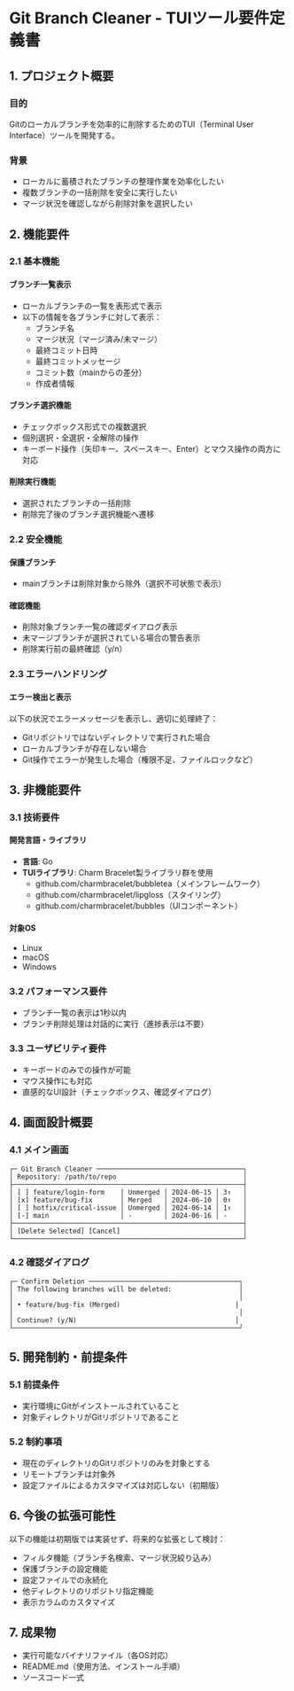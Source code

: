 # Git Branch Cleaner - TUIツール要件定義書

## 1. プロジェクト概要

### 目的

Gitのローカルブランチを効率的に削除するためのTUI（Terminal User Interface）ツールを開発する。

### 背景

- ローカルに蓄積されたブランチの整理作業を効率化したい
- 複数ブランチの一括削除を安全に実行したい
- マージ状況を確認しながら削除対象を選択したい

## 2. 機能要件

### 2.1 基本機能

#### ブランチ一覧表示

- ローカルブランチの一覧を表形式で表示
- 以下の情報を各ブランチに対して表示：
  - ブランチ名
  - マージ状況（マージ済み/未マージ）
  - 最終コミット日時
  - 最終コミットメッセージ
  - コミット数（mainからの差分）
  - 作成者情報

#### ブランチ選択機能

- チェックボックス形式での複数選択
- 個別選択・全選択・全解除の操作
- キーボード操作（矢印キー、スペースキー、Enter）とマウス操作の両方に対応

#### 削除実行機能

- 選択されたブランチの一括削除
- 削除完了後のブランチ選択機能へ遷移

### 2.2 安全機能

#### 保護ブランチ

- mainブランチは削除対象から除外（選択不可状態で表示）

#### 確認機能

- 削除対象ブランチ一覧の確認ダイアログ表示
- 未マージブランチが選択されている場合の警告表示
- 削除実行前の最終確認（y/n）

### 2.3 エラーハンドリング

#### エラー検出と表示

以下の状況でエラーメッセージを表示し、適切に処理終了：

- Gitリポジトリではないディレクトリで実行された場合
- ローカルブランチが存在しない場合
- Git操作でエラーが発生した場合（権限不足、ファイルロックなど）

## 3. 非機能要件

### 3.1 技術要件

#### 開発言語・ライブラリ

- **言語**: Go
- **TUIライブラリ**: Charm Bracelet製ライブラリ群を使用
  - github.com/charmbracelet/bubbletea（メインフレームワーク）
  - github.com/charmbracelet/lipgloss（スタイリング）
  - github.com/charmbracelet/bubbles（UIコンポーネント）

#### 対象OS

- Linux
- macOS  
- Windows

### 3.2 パフォーマンス要件

- ブランチ一覧の表示は1秒以内
- ブランチ削除処理は対話的に実行（進捗表示は不要）

### 3.3 ユーザビリティ要件

- キーボードのみでの操作が可能
- マウス操作にも対応
- 直感的なUI設計（チェックボックス、確認ダイアログ）

## 4. 画面設計概要

### 4.1 メイン画面

```shell
┌─ Git Branch Cleaner ─────────────────────────────────────┐
│ Repository: /path/to/repo                                │
├──────────────────────────────────────────────────────────┤
│ [ ] feature/login-form    │ Unmerged │ 2024-06-15 │ 3↑   │
│ [x] feature/bug-fix       │ Merged   │ 2024-06-10 │ 0↑   │
│ [ ] hotfix/critical-issue │ Unmerged │ 2024-06-14 │ 1↑   │
│ [-] main                  │ -        │ 2024-06-16 │ -    │
├──────────────────────────────────────────────────────────┤
│ [Delete Selected] [Cancel]                               │
└──────────────────────────────────────────────────────────┘
```

### 4.2 確認ダイアログ

```shell
┌─ Confirm Deletion ──────────────────────────────────────┐
│ The following branches will be deleted:                 │
│                                                         │
│ • feature/bug-fix (Merged)                             │
│                                                         │
│ Continue? (y/N)                                        │
└─────────────────────────────────────────────────────────┘
```

## 5. 開発制約・前提条件

### 5.1 前提条件

- 実行環境にGitがインストールされていること
- 対象ディレクトリがGitリポジトリであること

### 5.2 制約事項

- 現在のディレクトリのGitリポジトリのみを対象とする
- リモートブランチは対象外
- 設定ファイルによるカスタマイズは対応しない（初期版）

## 6. 今後の拡張可能性

以下の機能は初期版では実装せず、将来的な拡張として検討：

- フィルタ機能（ブランチ名検索、マージ状況絞り込み）
- 保護ブランチの設定機能
- 設定ファイルでの永続化
- 他ディレクトリのリポジトリ指定機能
- 表示カラムのカスタマイズ

## 7. 成果物

- 実行可能なバイナリファイル（各OS対応）
- README.md（使用方法、インストール手順）
- ソースコード一式

